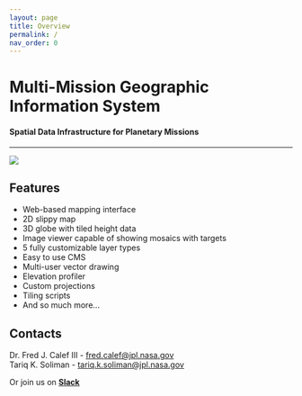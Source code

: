 ```yaml
---
layout: page
title: Overview
permalink: /
nav_order: 0
---
```


# Multi-Mission Geographic Information System

#### Spatial Data Infrastructure for Planetary Missions

---

![](/MMGIS/assets/images/Full_Example.png)

## Features

- Web-based mapping interface
- 2D slippy map
- 3D globe with tiled height data
- Image viewer capable of showing mosaics with targets
- 5 fully customizable layer types
- Easy to use CMS
- Multi-user vector drawing
- Elevation profiler
- Custom projections
- Tiling scripts
- And so much more...

## Contacts

Dr. Fred J. Calef III - fred.calef@jpl.nasa.gov  
Tariq K. Soliman - tariq.k.soliman@jpl.nasa.gov

Or join us on **[Slack](https://nasa-ammos.slack.com/archives/C076L0Q1P4H)**
